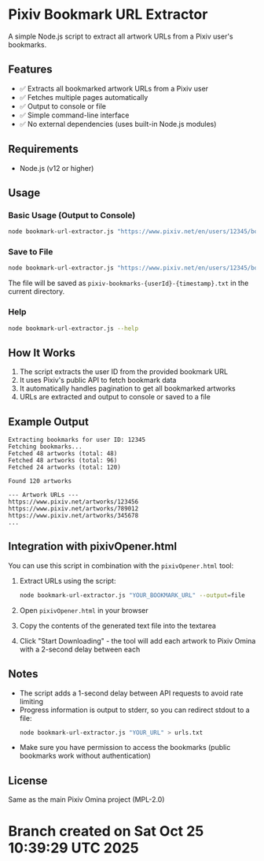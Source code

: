 # Pixiv Bookmark URL Extractor

A simple Node.js script to extract all artwork URLs from a Pixiv user's bookmarks.

## Features

- ✅ Extracts all bookmarked artwork URLs from a Pixiv user
- ✅ Fetches multiple pages automatically
- ✅ Output to console or file
- ✅ Simple command-line interface
- ✅ No external dependencies (uses built-in Node.js modules)

## Requirements

- Node.js (v12 or higher)

## Usage

### Basic Usage (Output to Console)

```bash
node bookmark-url-extractor.js "https://www.pixiv.net/en/users/12345/bookmarks/artworks"
```

### Save to File

```bash
node bookmark-url-extractor.js "https://www.pixiv.net/en/users/12345/bookmarks/artworks" --output=file
```

The file will be saved as `pixiv-bookmarks-{userId}-{timestamp}.txt` in the current directory.

### Help

```bash
node bookmark-url-extractor.js --help
```

## How It Works

1. The script extracts the user ID from the provided bookmark URL
2. It uses Pixiv's public API to fetch bookmark data
3. It automatically handles pagination to get all bookmarked artworks
4. URLs are extracted and output to console or saved to a file

## Example Output

```
Extracting bookmarks for user ID: 12345
Fetching bookmarks...
Fetched 48 artworks (total: 48)
Fetched 48 artworks (total: 96)
Fetched 24 artworks (total: 120)

Found 120 artworks

--- Artwork URLs ---
https://www.pixiv.net/artworks/123456
https://www.pixiv.net/artworks/789012
https://www.pixiv.net/artworks/345678
...
```

## Integration with pixivOpener.html

You can use this script in combination with the `pixivOpener.html` tool:

1. Extract URLs using the script:
   ```bash
   node bookmark-url-extractor.js "YOUR_BOOKMARK_URL" --output=file
   ```

2. Open `pixivOpener.html` in your browser

3. Copy the contents of the generated text file into the textarea

4. Click "Start Downloading" - the tool will add each artwork to Pixiv Omina with a 2-second delay between each

## Notes

- The script adds a 1-second delay between API requests to avoid rate limiting
- Progress information is output to stderr, so you can redirect stdout to a file:
  ```bash
  node bookmark-url-extractor.js "YOUR_URL" > urls.txt
  ```
- Make sure you have permission to access the bookmarks (public bookmarks work without authentication)

## License

Same as the main Pixiv Omina project (MPL-2.0)
# Branch created on Sat Oct 25 10:39:29 UTC 2025
